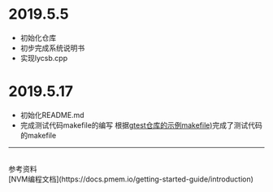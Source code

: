 # 2019.5.5
- 初始化仓库
- 初步完成系统说明书
- 实现lycsb.cpp

# 2019.5.17
- 初始化README.md
- 完成测试代码makefile的编写
  根据[gtest仓库的示例makefile)](https://github.com/google/googletest/blob/master/googletest/make/Makefile)完成了测试代码的makefile



---
<br>
参考资料 <br>
[NVM编程文档](https://docs.pmem.io/getting-started-guide/introduction) <br>

